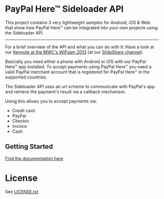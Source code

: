 PayPal Here&trade; Sideloader API
==================

This project contains 3 very lightweight samples for Android, iOS & Web that show how PayPal Here&trade; can be integrated into your own projects using the Sideloader API.
___
For a brief overview of the API and what you can do with it: Have a look at our [Keynote at the MWC's WIPJam 2013](http://www.slideshare.net/PayPal/mwc-keynote) (at our [SlideShare channel](http://www.slideshare.net/PayPal/)).

Basically you need either a phone with Android or iOS with our PayPal Here&trade; app installed. To accept payments using PayPal Here&trade; you need a valid PayPal merchant account that is registered for PayPal Here&trade; in the supported countries.

The Sideloader API uses an url scheme to communicate with PayPal's app and retrieve the payment's result via a callback mechanism.

Using this allows you to accept payments via:

* Credit card
* PayPal
* Checkin
* Invoice
* Cash
 
Getting Started
---------------

[Find the documentation here](docs/README.md)

License
=====
See [LICENSE.txt](LICENSE.txt)
